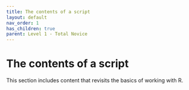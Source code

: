 ```yaml
---
title: The contents of a script
layout: default
nav_order: 1
has_children: true
parent: Level 1 - Total Novice
---
```


# The contents of a script

This section includes content that revisits the basics of working with R. 


